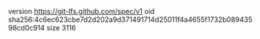 version https://git-lfs.github.com/spec/v1
oid sha256:4c6ec623cbe7d2d202a9d371491714d25011f4a4655f1732b08943598cd0c914
size 3116

